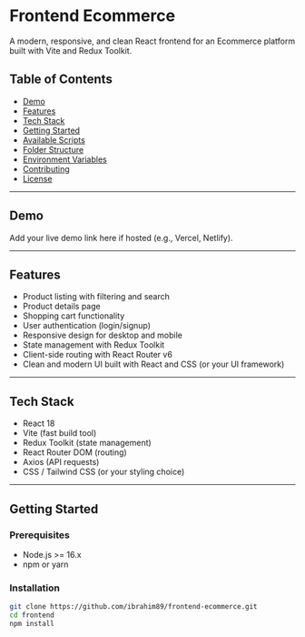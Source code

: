 # Frontend Ecommerce

A modern, responsive, and clean React frontend for an Ecommerce platform built with Vite and Redux Toolkit.

## Table of Contents

- [Demo](#demo)
- [Features](#features)
- [Tech Stack](#tech-stack)
- [Getting Started](#getting-started)
- [Available Scripts](#available-scripts)
- [Folder Structure](#folder-structure)
- [Environment Variables](#environment-variables)
- [Contributing](#contributing)
- [License](#license)

---

## Demo

Add your live demo link here if hosted (e.g., Vercel, Netlify).

---

## Features

- Product listing with filtering and search
- Product details page
- Shopping cart functionality
- User authentication (login/signup)
- Responsive design for desktop and mobile
- State management with Redux Toolkit
- Client-side routing with React Router v6
- Clean and modern UI built with React and CSS (or your UI framework)

---

## Tech Stack

- React 18
- Vite (fast build tool)
- Redux Toolkit (state management)
- React Router DOM (routing)
- Axios (API requests)
- CSS / Tailwind CSS (or your styling choice)

---

## Getting Started

### Prerequisites

- Node.js >= 16.x
- npm or yarn

### Installation

```bash
git clone https://github.com/ibrahim89/frontend-ecommerce.git
cd frontend
npm install
